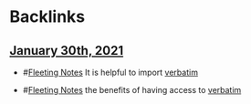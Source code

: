 
# Backlinks
## [January 30th, 2021](<January 30th, 2021.md>)
- #[Fleeting Notes](<Fleeting Notes.md>) It is helpful to import [verbatim](<verbatim.md>)

- #[Fleeting Notes](<Fleeting Notes.md>) the benefits of having access to [verbatim](<verbatim.md>)

